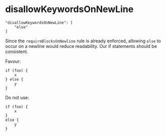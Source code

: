 # disallowKeywordsOnNewLine

    "disallowKeywordsOnNewLine": [
        "else"
    ]

Since the `requireBlocksOnNewline` rule is already enforced,
allowing `else` to occur on a newline would reduce
readability. Our if statements should be consistent.

Favour:

    if (foo) {
        x
    } else {
        y
    }

Do not use:

    if (foo) {
        x
    }
    else {
        y
    }
